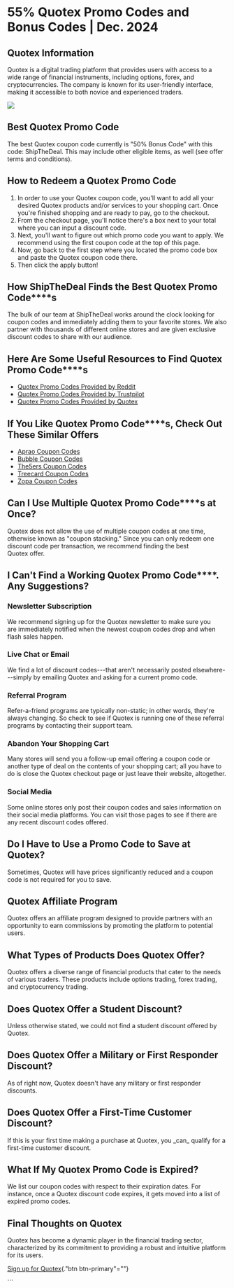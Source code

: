 # 55% Quotex Promo Codes and Bonus Codes \| Dec. 2024

## Quotex Information

Quotex is a digital trading platform that provides users with access to
a wide range of financial instruments, including options, forex, and
cryptocurrencies. The company is known for its user-friendly interface,
making it accessible to both novice and experienced traders.

[![](https://static.quotex.io/files/4_en/300_250.jpg)](https://traff.sbs/brokerqxlid)

## Best Quotex Promo Code

The best Quotex coupon code currently is "50% Bonus Code" with
this code: ShipTheDeal. This may include other eligible items, as well
(see offer terms and conditions).

## How to Redeem a Quotex Promo Code

1.  In order to use your Quotex coupon code, you\'ll want to add all
    your desired Quotex products and/or services to your shopping cart.
    Once you\'re finished shopping and are ready to pay, go to the
    checkout.
2.  From the checkout page, you\'ll notice there\'s a box next to your
    total where you can input a discount code.
3.  Next, you'll want to figure out which promo code you want to apply.
    We recommend using the first coupon code at the top of this page.
4.  Now, go back to the first step where you located the promo code box
    and paste the Quotex coupon code there.
5.  Then click the apply button!

## How ShipTheDeal Finds the Best Quotex Promo Code\*\*\*\*s

The bulk of our team at ShipTheDeal works around the clock looking for
coupon codes and immediately adding them to your favorite stores. We
also partner with thousands of different online stores and are given
exclusive discount codes to share with our audience.

## Here Are Some Useful Resources to Find Quotex Promo Code\*\*\*\*s

-   [Quotex Promo Codes Provided by
    Reddit](\%22https://www.reddit.com/search/?q=quotex+promo+code&type=link&cId=1e2056ed-4cf9-48ba-b4bd-dae9f948f59c&iId=0bfa96ac-e244-40e2-ac02-b6cb3cddcc34\%22)
-   [Quotex Promo Codes Provided by
    Trustpilot](\%22https://www.trustpilot.com/review/qxbroker.com\%22)
-   [Quotex Promo Codes Provided by
    Quotex](\%22https://qxbroker.com/\%22)

## If You Like Quotex Promo Code\*\*\*\*s, Check Out These Similar Offers

-   [Aprao Coupon
    Codes](\%22https://shipthedeal.com/store/aprao-coupon\%22)
-   [Bubble Coupon
    Codes](\%22https://shipthedeal.com/store/bubble-coupon\%22)
-   [The5ers Coupon
    Codes](\%22https://shipthedeal.com/store/the5ers-coupon\%22)
-   [Treecard Coupon
    Codes](\%22https://shipthedeal.com/store/treecard-coupon\%22)
-   [Zopa Coupon
    Codes](\%22https://shipthedeal.com/store/zopa-coupon\%22)

## Can I Use Multiple Quotex Promo Code\*\*\*\*s at Once?

Quotex does not allow the use of multiple coupon codes at one time,
otherwise known as "coupon stacking." Since you can only redeem
one discount code per transaction, we recommend finding the best
Quotex offer.

## I Can\'t Find a Working Quotex Promo Code\*\*\*\*. Any Suggestions?

### Newsletter Subscription

We recommend signing up for the Quotex newsletter to make sure you
are immediately notified when the newest coupon codes drop and when
flash sales happen.

### Live Chat or Email

We find a lot of discount codes---that aren\'t necessarily posted
elsewhere---simply by emailing Quotex and asking for a current promo
code.

### Referral Program

Refer-a-friend programs are typically non-static; in other words,
they\'re always changing. So check to see if Quotex is running one of
these referral programs by contacting their support team.

### Abandon Your Shopping Cart

Many stores will send you a follow-up email offering a coupon code or
another type of deal on the contents of your shopping cart; all you have
to do is close the Quotex checkout page or just leave their website,
altogether.

### Social Media

Some online stores only post their coupon codes and sales information on
their social media platforms. You can visit those pages to see if there
are any recent discount codes offered.

## Do I Have to Use a Promo Code to Save at Quotex?

Sometimes, Quotex will have prices significantly reduced and a coupon
code is not required for you to save.

## Quotex Affiliate Program

Quotex offers an affiliate program designed to provide partners with an
opportunity to earn commissions by promoting the platform to potential
users.

## What Types of Products Does Quotex Offer?

Quotex offers a diverse range of financial products that cater to the
needs of various traders. These products include options trading, forex
trading, and cryptocurrency trading.

## Does Quotex Offer a Student Discount?

Unless otherwise stated, we could not find a student discount offered by
Quotex.

## Does Quotex Offer a Military or First Responder Discount?

As of right now, Quotex doesn't have any military or first responder
discounts.

## Does Quotex Offer a First-Time Customer Discount?

If this is your first time making a purchase at Quotex,
you \_can\_ qualify for a first-time customer discount.

## What If My Quotex Promo Code is Expired?

We list our coupon codes with respect to their expiration dates. For
instance, once a Quotex discount code expires, it gets moved into a list
of expired promo codes.

## Final Thoughts on Quotex

Quotex has become a dynamic player in the financial trading sector,
characterized by its commitment to providing a robust and intuitive
platform for its users.

[Sign up for Quotex](\%22https://traff.sbs/brokerqxsignup\%22){."btn
btn-primary"=""}

\`\`\`

